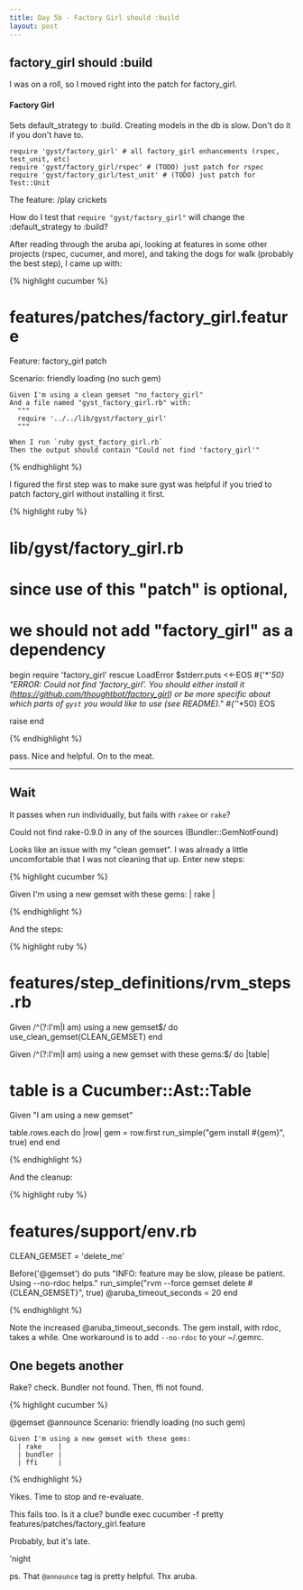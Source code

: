 ```yaml
---
title: Day 5b - Factory Girl should :build
layout: post
---
```


factory_girl should :build
--------------------------

I was on a roll, so I moved right into the patch for factory_girl.

#### Factory Girl
Sets default_strategy to :build.  Creating models in the db is slow.
Don't do it if you don't have to.

    require 'gyst/factory_girl' # all factory_girl enhancements (rspec, test_unit, etc)
    require 'gyst/factory_girl/rspec' # (TODO) just patch for rspec
    require 'gyst/factory_girl/test_unit' # (TODO) just patch for Test::Unit

The feature:
    /play crickets

How do I test that `require "gyst/factory_girl"` will change the
:default_strategy to :build?  

After reading through the aruba api, looking at features in some other projects (rspec, cucumer, and more), and taking the dogs for walk (probably the best step), I came up with:


{% highlight cucumber %}

# features/patches/factory_girl.feature

Feature: factory_girl patch

  Scenario: friendly loading (no such gem)

    Given I'm using a clean gemset "no_factory_girl"
    And a file named "gyst_factory_girl.rb" with:
      """
      require '../../lib/gyst/factory_girl'
      """

    When I run `ruby gyst_factory_girl.rb`
    Then the output should contain "Could not find 'factory_girl'"

{% endhighlight %}

I figured the first step was to make sure gyst was helpful if you
tried to patch factory_girl without installing it first.

{% highlight ruby %}

# lib/gyst/factory_girl.rb
# since use of this "patch" is optional,
#   we should not add "factory_girl" as a dependency
begin
  require 'factory_girl'
rescue LoadError
  $stderr.puts <<-EOS
#{'*'*50}
  "ERROR: Could not find 'factory_girl'.
     You should either install it (https://github.com/thoughtbot/factory_girl)
     or be more specific about which parts of `gyst` you would like to use (see README)."
#{'*'*50}
  EOS

  raise
end

{% endhighlight %}

<span class='pass'>pass</span>.  Nice and helpful.  On to the meat.

---

Wait
----

It passes when run individually, but fails with `rakee` or `rake`?
<p class="error">Could not find rake-0.9.0 in any of the sources (Bundler::GemNotFound)</p>

Looks like an issue with my "clean gemset".  I was already a little
uncomfortable that I was not cleaning that up.  Enter new steps:

{% highlight cucumber %}

Given I'm using a new gemset with these gems:
  | rake |

{% endhighlight %}

And the steps:

{% highlight ruby %}

# features/step_definitions/rvm_steps.rb

Given /^(?:I'm|I am) using a new gemset$/ do
  use_clean_gemset(CLEAN_GEMSET)
end

Given /^(?:I'm|I am) using a new gemset with these gems:$/ do |table|
  # table is a Cucumber::Ast::Table
  Given "I am using a new gemset"

  table.rows.each do |row|
    gem = row.first
    run_simple("gem install #{gem}", true)
  end
end

{% endhighlight %}

And the cleanup:

{% highlight ruby %}

# features/support/env.rb

CLEAN_GEMSET = 'delete_me'

Before('@gemset') do
  puts "INFO: feature may be slow, please be patient.  Using --no-rdoc
helps."
  run_simple("rvm --force gemset delete #{CLEAN_GEMSET}", true)
  @aruba_timeout_seconds = 20
 end

{% endhighlight %}

Note the increased @aruba_timeout_seconds.  The gem install, with rdoc,
takes a while.  One workaround is to add `--no-rdoc` to your ~/.gemrc.

One begets another
-------------------

Rake?  check.  <span class='error'>Bundler not found.</span>  Then, <span class='error'>ffi not found.</span>

{% highlight cucumber %}

  @gemset @announce
  Scenario: friendly loading (no such gem)

    Given I'm using a new gemset with these gems:
      | rake    |
      | bundler |
      | ffi     |

{% endhighlight %}

Yikes.  Time to stop and re-evaluate.

This fails too.  Is it a clue?
    bundle exec cucumber -f pretty features/patches/factory_girl.feature

Probably, but it's late.

'night

ps.  That `@announce` tag is pretty helpful.  Thx aruba.

